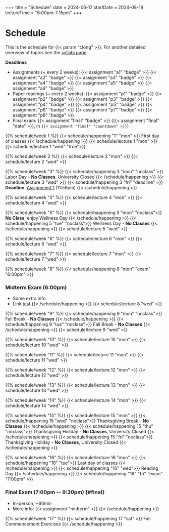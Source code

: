 +++
title = "Schedule"
date = 2024-06-17
startDate = 2024-08-19
lectureTime = "6:00pm-7:15pm"
+++

# Schedule

This is the schedule for {{< param "clong" >}}. For another detailed overview of topics see the [syllabi page](/syllabus).

**Deadlines**
- Assignments (~ every 2 weeks): {{< assignment "a1" "badge" >}} {{< assignment "a2" "badge" >}} {{< assignment "a3" "badge" >}} {{< assignment "a4" "badge" >}} {{< assignment "a5" "badge" >}} {{< assignment "a6" "badge" >}}
- Paper readings (~ every 2 weeks): {{< assignment "p1" "badge" >}} {{< assignment "p2" "badge" >}} {{< assignment "p3" "badge" >}} {{< assignment "p4" "badge" >}} {{< assignment "p5" "badge" >}} {{< assignment "p6" "badge" >}} {{< assignment "p7" "badge" >}} {{< assignment "p8" "badge" >}}
- Final exam: {{< assignment "final" "badge" >}} ({{< assignment "final" "date" >}}, in `{{< assignment "final" "countdown" >}}`)


{{% schedule/week 1 %}}
{{< schedule/happening "1" "mon" >}}
First day of classes
{{< /schedule/happening >}}
{{< schedule/lecture 1 "mon" >}}
{{< schedule/lecture 1 "wed" "true">}}


{{% schedule/week 2 %}}
{{< schedule/lecture 2 "mon" >}}
{{< schedule/lecture 2 "wed" >}}

{{% schedule/week "3" %}}
{{< schedule/happening 3 "mon" "noclass" >}}
Labor Day - **No Classes**, University Closed
{{< /schedule/happening >}}
{{< schedule/lecture 3 "wed" >}}
{{< schedule/happening 3 "fri" "deadline" >}}
**Deadline**: [Assignment 1](/#example) (11:59pm)
{{< /schedule/happening >}}

{{% schedule/week "4" %}}
{{< schedule/lecture 4 "mon" >}}
{{< schedule/lecture 4 "wed" >}}

{{% schedule/week "5" %}}
{{< schedule/happening 5 "mon" "noclass">}}
**No Class**, enjoy Wellness Day
{{< /schedule/happening >}}
{{< schedule/happening 5 "tue" "noclass">}}
Wellness Day - **No Classes**
{{< /schedule/happening >}}
{{< schedule/lecture 5 "wed" >}}

{{% schedule/week "6" %}}
{{< schedule/lecture 6 "mon" >}}
{{< schedule/lecture 6 "wed" >}}

{{% schedule/week "7" %}}
{{< schedule/lecture 7 "mon" >}}
{{< schedule/lecture 7 "wed" >}}

{{% schedule/week "8" %}}
{{< schedule/happening 8 "mon" "exam" "6:00pm" >}}
### Midterm Exam (6:00pm)
- Some extra info
- Link [test](#example)
{{< /schedule/happening >}}
{{< schedule/lecture 8 "wed" >}}

{{% schedule/week "9" %}}
{{< schedule/happening 9 "mon" "noclass">}}
Fall Break - **No Classes**
{{< /schedule/happening >}}
{{< schedule/happening 9 "tue" "noclass">}}
Fall Break - **No Classes**
{{< /schedule/happening >}}
{{< schedule/lecture 9 "wed" >}}

{{% schedule/week "10" %}}
{{< schedule/lecture 10 "mon" >}}
{{< schedule/lecture 10 "wed" >}}

{{% schedule/week "11" %}}
{{< schedule/lecture 11 "mon" >}}
{{< schedule/lecture 11 "wed" >}}

{{% schedule/week "12" %}}
{{< schedule/lecture 12 "mon" >}}
{{< schedule/lecture 12 "wed" >}}

{{% schedule/week "13" %}}
{{< schedule/lecture 13 "mon" >}}
{{< schedule/lecture 13 "wed" >}}

{{% schedule/week "14" %}}
{{< schedule/lecture 14 "mon" >}}
{{< schedule/lecture 14 "wed" >}}

{{% schedule/week "15" %}}
{{< schedule/lecture 15 "mon" >}}
{{< schedule/happening 15 "wed" "noclass">}}
Thanksgiving Break - **No Classes**
{{< /schedule/happening >}}
{{< schedule/happening 15 "thu" "noclass">}}
Thanksgiving Holiday - **No Classes**, University Closed
{{< /schedule/happening >}}
{{< schedule/happening 15 "fri" "noclass">}}
Thanksgiving Holiday - **No Classes**, University Closed
{{< /schedule/happening >}}

{{% schedule/week "16" %}}
{{< schedule/lecture 16 "mon" >}}
{{< schedule/happening "16" "tue">}}
Last day of classes
{{< /schedule/happening >}}
{{< schedule/happening "16" "wed">}}
Reading Day
{{< /schedule/happening >}}
{{< schedule/happening "16" "fri" "exam" "7:00pm" >}}
### Final Exam (7:00pm -- 9:30pm) {#final}
- In-person, ~60min
- More info: {{< assignment "midterm" >}}
{{< /schedule/happening >}}

{{% schedule/week "17" %}}
{{< schedule/happening 17 "sat" >}}
Fall Commencement Exercises
{{< /schedule/happening >}}
